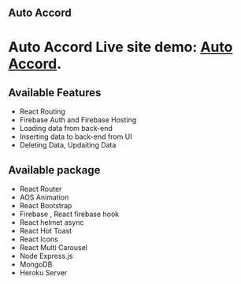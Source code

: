 ## Auto Accord

# Auto Accord Live site demo: [Auto Accord](https://auto-accord-10e53.web.app/).


## Available Features

- React Routing
- Firebase Auth and Firebase Hosting
- Loading data from back-end
- Inserting data to back-end from UI
- Deleting Data, Updaiting Data


## Available package

- React Router
- AOS Animation
- React Bootstrap
- Firebase , React firebase hook
- React helmet async
- React Hot Toast
- React Icons
- React Multi Carousel
- Node Express.js
- MongoDB
- Heroku Server


